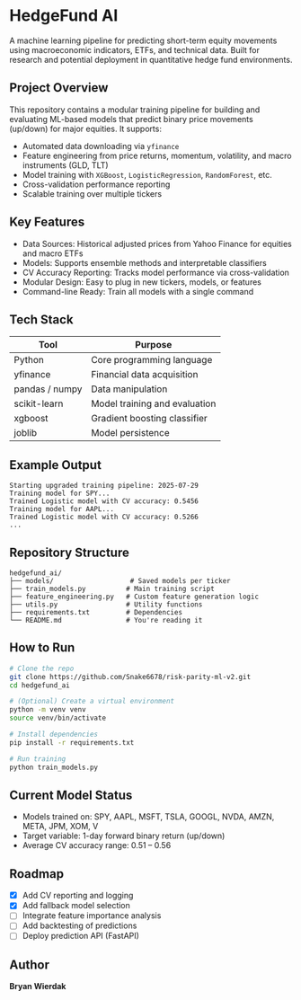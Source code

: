 # HedgeFund AI

A machine learning pipeline for predicting short-term equity movements using macroeconomic indicators, ETFs, and technical data. Built for research and potential deployment in quantitative hedge fund environments.

## Project Overview

This repository contains a modular training pipeline for building and evaluating ML-based models that predict binary price movements (up/down) for major equities. It supports:

- Automated data downloading via `yfinance`
- Feature engineering from price returns, momentum, volatility, and macro instruments (GLD, TLT)
- Model training with `XGBoost`, `LogisticRegression`, `RandomForest`, etc.
- Cross-validation performance reporting
- Scalable training over multiple tickers

## Key Features

- Data Sources: Historical adjusted prices from Yahoo Finance for equities and macro ETFs
- Models: Supports ensemble methods and interpretable classifiers
- CV Accuracy Reporting: Tracks model performance via cross-validation
- Modular Design: Easy to plug in new tickers, models, or features
- Command-line Ready: Train all models with a single command

## Tech Stack

| Tool              | Purpose                         |
|-------------------|----------------------------------|
| Python            | Core programming language        |
| yfinance          | Financial data acquisition       |
| pandas / numpy    | Data manipulation                |
| scikit-learn      | Model training and evaluation    |
| xgboost           | Gradient boosting classifier     |
| joblib            | Model persistence                |

## Example Output

```
Starting upgraded training pipeline: 2025-07-29
Training model for SPY...
Trained Logistic model with CV accuracy: 0.5456
Training model for AAPL...
Trained Logistic model with CV accuracy: 0.5266
...
```

## Repository Structure

```
hedgefund_ai/
├── models/                   # Saved models per ticker
├── train_models.py          # Main training script
├── feature_engineering.py   # Custom feature generation logic
├── utils.py                 # Utility functions
├── requirements.txt         # Dependencies
└── README.md                # You're reading it
```

## How to Run

```bash
# Clone the repo
git clone https://github.com/Snake6678/risk-parity-ml-v2.git
cd hedgefund_ai

# (Optional) Create a virtual environment
python -m venv venv
source venv/bin/activate

# Install dependencies
pip install -r requirements.txt

# Run training
python train_models.py
```

## Current Model Status

- Models trained on: SPY, AAPL, MSFT, TSLA, GOOGL, NVDA, AMZN, META, JPM, XOM, V
- Target variable: 1-day forward binary return (up/down)
- Average CV accuracy range: 0.51 – 0.56

## Roadmap

- [x] Add CV reporting and logging
- [x] Add fallback model selection
- [ ] Integrate feature importance analysis
- [ ] Add backtesting of predictions
- [ ] Deploy prediction API (FastAPI)

## Author

**Bryan Wierdak**  

